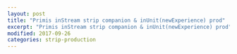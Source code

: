 ```yaml
---
layout: post
title: "Primis inStream strip companion & inUnit(newExperience) prod"
excerpt: "Primis inStream strip companion & inUnit(newExperience) prod"
modified: 2017-09-26
categories: strip-production
---
```

<div class="apester-strip" is-mobile-only="false" data-channel-tokens="5eb3432eb3bcec2397df78c8" item-shape="roundSquare" item-size="medium" strip-background="transparent" thumbnails-stroke-color="rgb(264, 46, 61)"  header-font-family="Lato"  header-provider="system"  header-font-size="18"  header-font-color="rgba(0,0,0,1)"  header-font-weight="400"  header-ltr="true"  top-border-width="0"  top-border-color="#000000ff"  bottom-border-width="0"  bottom-border-color="#000000ff"  data-fast-strip="true"></div><script async src="https://static.apester.com/js/sdk/latest/apester-sdk.js"></script>

